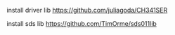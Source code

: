 install driver lib
https://github.com/juliagoda/CH341SER

install sds lib
https://github.com/TimOrme/sds011lib

